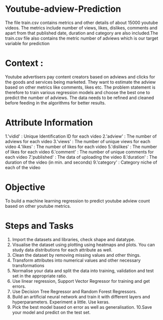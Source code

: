 # Youtube-adview-Prediction
The file train.csv contains metrics and other details of about 15000 youtube videos. The metrics include number of views, likes, dislikes, comments and apart from that published date, duration and category are also included.The train.csv file also contains the metric number of adviews which is our target variable for prediction
# Context :
Youtube advertisers pay content creators based on adviews and clicks for the
goods and services being marketed. They want to estimate the adview based
on other metrics like comments, likes etc. The problem statement is therefore
to train various regression models and choose the best one to predict the
number of adviews. The data needs to be refined and cleaned before feeding
in the algorithms for better results.
# Attribute Information
1.'vidid' : Unique Identification ID for each video
2.'adview' : The number of adviews for each video
3.'views' : The number of unique views for each video
4.'likes' : The number of likes for each video
5.'dislikes' : The number of likes for each video
6.'comment' : The number of unique comments for each video
7.'published' : The data of uploading the video
8.'duration' : The duration of the video (in min. and seconds)
9.'category' : Category niche of each of the video
# Objective
To build a machine learning regression to predict youtube adview count based
on other youtube metrics.
# Steps and Tasks
1. Import the datasets and libraries, check shape and datatype.
2. Visualise the dataset using plotting using heatmaps and plots. You
can study data distributions for each attribute as well.
3. Clean the dataset by removing missing values and other things.
4. Transform attributes into numerical values and other
necessary transformations
5. Normalise your data and split the data into training, validation and test
set in the appropriate ratio.
6. Use linear regression, Support Vector Regressor for training and get
errors.
7. Use Decision Tree Regressor and Random Forest Regressors.
8. Build an artificial neural network and train it with different layers
and hyperparameters. Experiment a little. Use keras.
9. Pick the best model based on error as well as
generalisation.
10.Save your model and predict on the test set.
